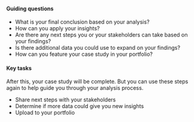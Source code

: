 #### Guiding questions

-   What is your final conclusion based on your analysis?
-   How can you apply your insights?
-   Are there any next steps you or your stakeholders can take based on your findings?
-   Is there additional data you could use to expand on your findings?
-   How can you feature your case study in your portfolio?

#### Key tasks

After this, your case study will be complete. But you can use these steps again to help guide you through your analysis process.

-   Share next steps with your stakeholders
-   Determine if more data could give you new insights
-   Upload to your portfolio